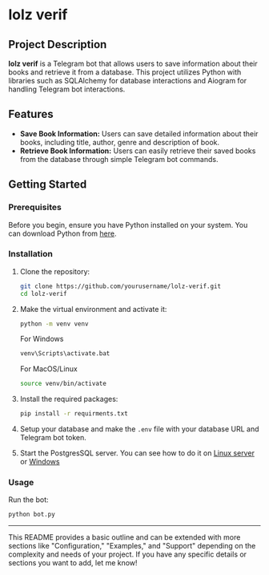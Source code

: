 # lolz verif

## Project Description

**lolz verif** is a Telegram bot that allows users to save information about their books and retrieve it from a database. This project utilizes Python with libraries such as SQLAlchemy for database interactions and Aiogram for handling Telegram bot interactions.

## Features

- **Save Book Information:** Users can save detailed information about their books, including title, author, genre and description of book.
- **Retrieve Book Information:** Users can easily retrieve their saved books from the database through simple Telegram bot commands.

## Getting Started

### Prerequisites

Before you begin, ensure you have Python installed on your system. You can download Python from [here](https://www.python.org/downloads/).

### Installation

1. Clone the repository:
   ```bash
   git clone https://github.com/yourusername/lolz-verif.git
   cd lolz-verif
   ```

2. Make the virtual environment and activate it:
   ```bash
   python -m venv venv
   ```
   For Windows
   ```bash
   venv\Scripts\activate.bat
   ```
   For MacOS/Linux
   ```bash
   source venv/bin/activate
   ```
   
3. Install the required packages:
   ```bash
   pip install -r requirments.txt
   ```

4. Setup your database and make the `.env` file with your database URL and Telegram bot token.

5. Start the PostgresSQL server. You can see how to do it on [Linux server](https://www.youtube.com/watch?v=wWJAE3gZIvM) or [Windows](https://www.youtube.com/watch?v=oEi5IUgxaU0)

### Usage

Run the bot:
```bash
python bot.py
```

---

This README provides a basic outline and can be extended with more sections like "Configuration," "Examples," and "Support" depending on the complexity and needs of your project. If you have any specific details or sections you want to add, let me know!
